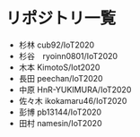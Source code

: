 # リポジトリ一覧
- 杉林 cub92/IoT2020
- 杉谷　ryoinn0801/IoT2020
- 木本  KimotoS/Iot2020
- 長田 peechan/IoT2020
- 中原 HnR-YUKIMURA/IoT2020
- 佐々木 ikokamaru46/IoT2020
- 彭博 pb13144/IoT2020
- 田村 namesin/IoT2020
